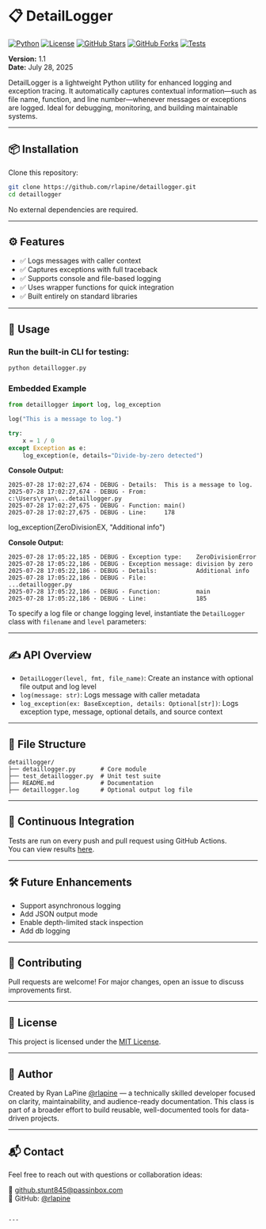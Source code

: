 # 📋 DetailLogger

[![Python](https://img.shields.io/badge/python-3.10%2B-blue)](https://www.python.org/downloads/)
[![License](https://img.shields.io/badge/license-MIT-green)](LICENSE)
[![GitHub Stars](https://img.shields.io/github/stars/rlapine/detaillogger?style=social)](https://github.com/rlapine/detaillogger/stargazers)
[![GitHub Forks](https://img.shields.io/github/forks/rlapine/detaillogger?style=social)](https://github.com/rlapine/detaillogger/network/members)
[![Tests](https://github.com/rlapine/detaillogger/actions/workflows/python-tests.yml/badge.svg)](https://github.com/rlapine/detaillogger/actions)

**Version:** 1.1  
**Date:** July 28, 2025

DetailLogger is a lightweight Python utility for enhanced logging and exception tracing. It automatically captures contextual information—such as file name, function, and line number—whenever messages or exceptions are logged. Ideal for debugging, monitoring, and building maintainable systems.

---

## 📦 Installation

Clone this repository:

```bash
git clone https://github.com/rlapine/detaillogger.git
cd detaillogger
```

No external dependencies are required.

---

## ⚙️ Features

- ✅ Logs messages with caller context  
- ✅ Captures exceptions with full traceback  
- ✅ Supports console and file-based logging  
- ✅ Uses wrapper functions for quick integration  
- ✅ Built entirely on standard libraries

---

## 🧪 Usage

### Run the built-in CLI for testing:

```bash
python detaillogger.py
```

### Embedded Example

```python
from detaillogger import log, log_exception

log("This is a message to log.")

try:
    x = 1 / 0
except Exception as e:
    log_exception(e, details="Divide-by-zero detected")
```

**Console Output:**

```
2025-07-28 17:02:27,674 - DEBUG - Details:  This is a message to log.
2025-07-28 17:02:27,674 - DEBUG - From:     c:\Users\ryan\...detaillogger.py
2025-07-28 17:02:27,675 - DEBUG - Function: main()
2025-07-28 17:02:27,675 - DEBUG - Line:     178
```

log_exception(ZeroDivisionEX, "Additional info")

**Console Output:**

```
2025-07-28 17:05:22,185 - DEBUG - Exception type:    ZeroDivisionError
2025-07-28 17:05:22,186 - DEBUG - Exception message: division by zero
2025-07-28 17:05:22,186 - DEBUG - Details:           Additional info
2025-07-28 17:05:22,186 - DEBUG - File:              ...detaillogger.py
2025-07-28 17:05:22,186 - DEBUG - Function:          main
2025-07-28 17:05:22,186 - DEBUG - Line:              185
```

To specify a log file or change logging level, instantiate the `DetailLogger` class with `filename` and `level` parameters:

---

## ✍️ API Overview

- `DetailLogger(level, fmt, file_name)`: Create an instance with optional file output and log level  
- `log(message: str)`: Logs message with caller metadata  
- `log_exception(ex: BaseException, details: Optional[str])`: Logs exception type, message, optional details, and source context

---

## 🧱 File Structure

```
detaillogger/
├── detaillogger.py       # Core module
├── test_detaillogger.py  # Unit test suite
├── README.md             # Documentation
├── detaillogger.log      # Optional output log file
```

---

## 🚦 Continuous Integration

Tests are run on every push and pull request using GitHub Actions.  
You can view results [here](https://github.com/rlapine/detaillogger/actions).

---

## 🛠️ Future Enhancements

- Support asynchronous logging  
- Add JSON output mode  
- Enable depth-limited stack inspection
- Add db logging

---

## 🤝 Contributing

Pull requests are welcome! For major changes, open an issue to discuss improvements first.

---

## 📄 License

This project is licensed under the [MIT License](LICENSE).

---

## 👤 Author

Created by Ryan LaPine [@rlapine](https://github.com/rlapine) — a technically skilled developer focused on clarity, maintainability, and audience-ready documentation. This class is part of a broader effort to build reusable, well-documented tools for data-driven projects.

---

## 📬 Contact

Feel free to reach out with questions or collaboration ideas:

📧 github.stunt845@passinbox.com  
🔗 GitHub: [@rlapine](https://github.com/rlapine)
```

---

